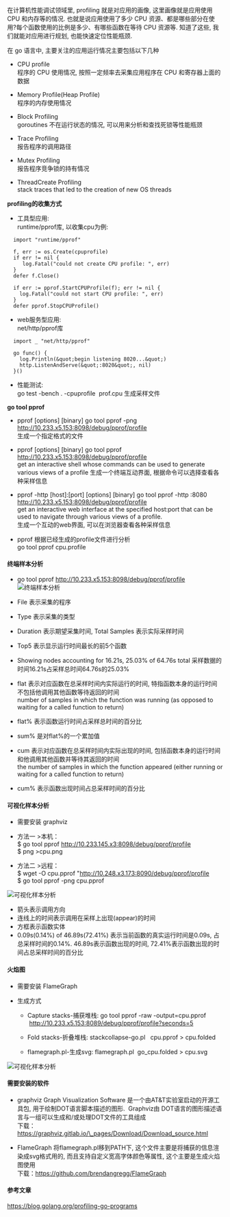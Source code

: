 在计算机性能调试领域里, profiling 就是对应用的画像, 这里画像就是应用使用 CPU 和内存等的情况. 也就是说应用使用了多少 CPU 资源、都是哪些部分在使用?每个函数使用的比例是多少、有哪些函数在等待 CPU 资源等. 知道了这些, 我们就能对应用进行规划, 也能快速定位性能瓶颈.   

在 go 语言中, 主要关注的应用运行情况主要包括以下几种
* CPU profile  
程序的 CPU 使用情况, 按照一定频率去采集应用程序在 CPU 和寄存器上面的数据  

* Memory Profile(Heap Profile)  
程序的内存使用情况  

* Block Profiling  
goroutines 不在运行状态的情况, 可以用来分析和查找死锁等性能瓶颈   

* Trace Profiling  
报告程序的调用路径  

* Mutex Profiling  
报告程序竞争锁的持有情况   

* ThreadCreate Profiling  
stack traces that led to the creation of new OS threads   

__profiling的收集方式__

* 工具型应用:  
runtime/pprof库, 以收集cpu为例:
```
  import "runtime/pprof"
  
  f, err := os.Create(cpuprofile)
  if err != nil {
     log.Fatal("could not create CPU profile: ", err)
  }
  defer f.Close()
  
  if err := pprof.StartCPUProfile(f); err != nil {
    log.Fatal("could not start CPU profile: ", err)
  }
  defer pprof.StopCPUProfile()      
```

* web服务型应用:  
net/http/pprof库    
```
  import _ "net/http/pprof"
  
  go func() {
    log.Println(&quot;begin listening 8020...&quot;)            
    http.ListenAndServe(&quot;:8020&quot;, nil)            
  }()
```

* 性能测试:  
go test -bench . -cpuprofile  prof.cpu 生成采样文件   

__go tool pprof__ 
*  pprof <format> [options] [binary] <source>
 go tool pprof -png http://10.233.x5.153:8098/debug/pprof/profile  
 生成一个指定格式的文件
 
* pprof [options] [binary] <source>
go tool pprof http://10.233.x5.153:8098/debug/pprof/profile  
get an interactive shell whose commands can be used to generate various views of a profile
生成一个终端互动界面, 根据命令可以选择查看各种采样信息

* pprof -http [host]:[port] [options] [binary] <source>
go tool pprof -http :8080  http://10.233.x5.153:8098/debug/pprof/profile   
get an interactive web interface at the specified host:port that can be used to navigate through various views of a profile.   
生成一个互动的web界面, 可以在浏览器查看各种采样信息

* pprof <source>
根据已经生成的profile文件进行分析  
go tool pprof cpu.profile

#### 终端样本分析
* go tool pprof http://10.233.x5.153:8098/debug/pprof/profile
![终端样本分析](./pic/terminal.png)

* File 表示采集的程序
* Type 表示采集的类型
* Duration 表示期望采集时间, Total Samples 表示实际采样时间
* Top5 表示显示运行时间最长的前5个函数
* Showing nodes accounting for 16.21s, 25.03% of 64.76s total 采样数据的时间16.21s占采样总时间64.76s的25.03%
* flat 表示对应函数在总采样时间内实际运行的时间, 特指函数本身的运行时间不包括他调用其他函数等待返回的时间   
number of samples in which the function was running (as opposed to waiting for a called function to return)
* flat% 表示函数运行时间占采样总时间的百分比
* sum% 是对flat%的一个累加值
* cum 表示对应函数在总采样时间内实际出现的时间, 包括函数本身的运行时间和他调用其他函数并等待其返回的时间   
the number of samples in which the function appeared (either running or waiting for a called function to return)
* cum% 表示函数出现时间占总采样时间的百分比

#### 可视化样本分析
* 需要安装 graphviz

* 方法一 >本机：  
$ go tool pprof  http://10.233.145.x3:8098/debug/pprof/profile  
$ png >cpu.png

* 方法二 >远程：  
$ wget -O cpu.pprof "http://10.248.x3.173:8090/debug/pprof/profile  
$ go tool pprof -png cpu.pprof  

![可视化样本分析](./pic/graphviz.png)

* 箭头表示调用方向
* 连线上的时间表示调用在采样上出现(appear)的时间
* 方框表示函数实体
* 0.09s(0.14%) of 46.89s(72.41%) 表示当前函数的真实运行时间是0.09s, 占总采样时间的0.14%. 46.89s表示函数出现的时间, 72.41%表示函数出现的时间占总采样时间的百分比

#### 火焰图
* 需要安装 FlameGraph

* 生成方式

  * Capture stacks-捕获堆栈: go tool pprof -raw -output=cpu.pprof  http://10.233.x5.153:8089/debug/pprof/profile?seconds=5

  * Fold stacks-折叠堆栈: stackcollapse-go.pl   cpu.pprof > cpu.folded

  * flamegraph.pl-生成svg: flamegraph.pl  go_cpu.folded > cpu.svg   
  
![可视化样本分析](./pic/cpu.svg)

#### 需要安装的软件
* graphviz
Graph Visualization Software 是一个由AT&amp;T实验室启动的开源工具包, 用于绘制DOT语言脚本描述的图形.  Graphviz由 DOT语言的图形描述语言与一组可以生成和/或处理DOT文件的工具组成  
下载：https://graphviz.gitlab.io/\_pages/Download/Download_source.html   

* FlameGraph
将flamegraph.pl移到PATH下, 这个文件主要是将捕获的信息渲染成svg格式用的, 而且支持自定义宽高字体颜色等属性, 这个主要是生成火焰图使用  
下载：https://github.com/brendangregg/FlameGraph

#### 参考文章
https://blog.golang.org/profiling-go-programs
